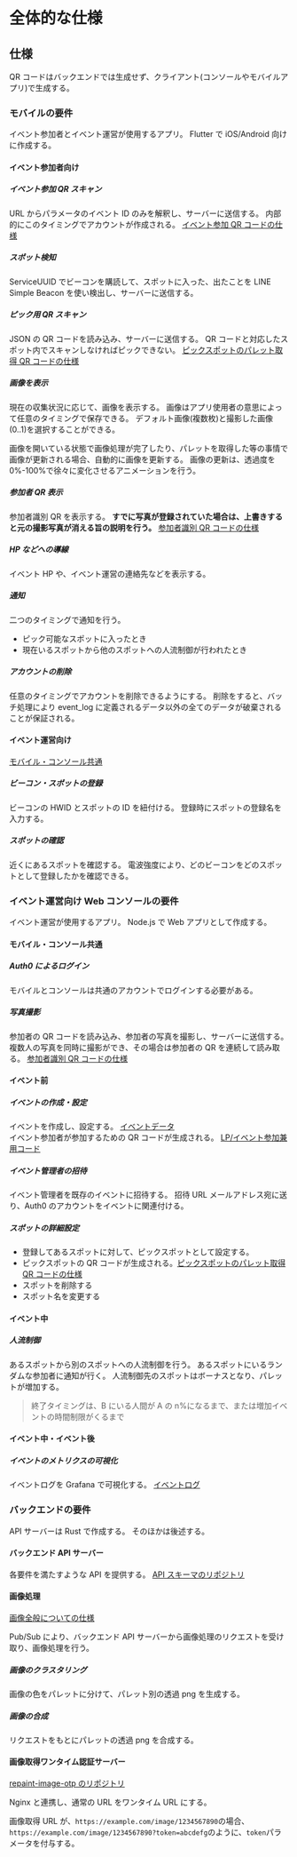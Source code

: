 # 全体的な仕様

## 仕様

QR コードはバックエンドでは生成せず、クライアント(コンソールやモバイルアプリ)で生成する。

### モバイルの要件

イベント参加者とイベント運営が使用するアプリ。
Flutter で iOS/Android 向けに作成する。

#### イベント参加者向け

##### イベント参加 QR スキャン

URL からパラメータのイベント ID のみを解釈し、サーバーに送信する。
内部的にこのタイミングでアカウントが作成される。
[イベント参加 QR コードの仕様](../system/data.md#LP/イベント参加兼用コード)

##### スポット検知

ServiceUUID でビーコンを購読して、スポットに入った、出たことを LINE Simple Beacon を使い検出し、サーバーに送信する。

##### ピック用 QR スキャン

JSON の QR コードを読み込み、サーバーに送信する。
QR コードと対応したスポット内でスキャンしなければピックできない。
[ピックスポットのパレット取得 QR コードの仕様](../system/data.md#ピックスポットのパレット取得コード)

##### 画像を表示

現在の収集状況に応じて、画像を表示する。
画像はアプリ使用者の意思によって任意のタイミングで保存できる。
デフォルト画像(複数枚)と撮影した画像(0..1)を選択することができる。

画像を開いている状態で画像処理が完了したり、パレットを取得した等の事情で画像が更新される場合、自動的に画像を更新する。
画像の更新は、透過度を 0%-100%で徐々に変化させるアニメーションを行う。

##### 参加者 QR 表示

参加者識別 QR を表示する。
**すでに写真が登録されていた場合は、上書きすると元の撮影写真が消える旨の説明を行う。**
[参加者識別 QR コードの仕様](../system/data.md#参加者識別コード)

##### HP などへの導線

イベント HP や、イベント運営の連絡先などを表示する。

##### 通知

二つのタイミングで通知を行う。

- ピック可能なスポットに入ったとき
- 現在いるスポットから他のスポットへの人流制御が行われたとき

##### アカウントの削除

任意のタイミングでアカウントを削除できるようにする。
削除をすると、バッチ処理により event_log に定義されるデータ以外の全てのデータが破棄されることが保証される。

#### イベント運営向け

[モバイル・コンソール共通](#モバイル・コンソール共通)

##### ビーコン・スポットの登録

ビーコンの HWID とスポットの ID を紐付ける。
登録時にスポットの登録名を入力する。

##### スポットの確認

近くにあるスポットを確認する。
電波強度により、どのビーコンをどのスポットとして登録したかを確認できる。

### イベント運営向け Web コンソールの要件

イベント運営が使用するアプリ。
Node.js で Web アプリとして作成する。

#### モバイル・コンソール共通

##### Auth0 によるログイン

モバイルとコンソールは共通のアカウントでログインする必要がある。

##### 写真撮影

参加者の QR コードを読み込み、参加者の写真を撮影し、サーバーに送信する。
複数人の写真を同時に撮影ができ、その場合は参加者の QR を連続して読み取る。
[参加者識別 QR コードの仕様](../system/data.md#参加者識別コード)

#### イベント前

##### イベントの作成・設定

イベントを作成し、設定する。
[イベントデータ](../system/data.md#イベントデータ)  
イベント参加者が参加するための QR コードが生成される。
[LP/イベント参加兼用コード](../system/data.md#LP/イベント参加兼用コード)

##### イベント管理者の招待

イベント管理者を既存のイベントに招待する。
招待 URL メールアドレス宛に送り、Auth0 のアカウントをイベントに関連付ける。

##### スポットの詳細設定

- 登録してあるスポットに対して、ピックスポットとして設定する。
- ピックスポットの QR コードが生成される。[ピックスポットのパレット取得 QR コードの仕様](../system/data.md#ピックスポットのパレット取得コード)
- スポットを削除する
- スポット名を変更する

#### イベント中

##### 人流制御

あるスポットから別のスポットへの人流制御を行う。
あるスポットにいるランダムな参加者に通知が行く。
人流制御先のスポットはボーナスとなり、パレットが増加する。

> 終了タイミングは、B にいる人間が A の n%になるまで、または増加イベントの時間制限がくるまで

#### イベント中・イベント後

##### イベントのメトリクスの可視化

イベントログを Grafana で可視化する。
[イベントログ](../system/data.md#イベントログ)

### バックエンドの要件

API サーバーは Rust で作成する。
そのほかは後述する。

#### バックエンド API サーバー

各要件を満たすような API を提供する。
[API スキーマのリポジトリ](https://github.com/after-school-garbage-squad/repaint-schema)

#### 画像処理

[画像全般についての仕様](../system/logic/image.md)

Pub/Sub により、バックエンド API サーバーから画像処理のリクエストを受け取り、画像処理を行う。

##### 画像のクラスタリング

画像の色をパレットに分けて、パレット別の透過 png を生成する。

##### 画像の合成

リクエストをもとにパレットの透過 png を合成する。

#### 画像取得ワンタイム認証サーバー

[repaint-image-otp のリポジトリ](https://github.com/after-school-garbage-squad/repaint-image-otp)

Nginx と連携し、通常の URL をワンタイム URL にする。

画像取得 URL が、`https://example.com/image/1234567890`の場合、`https://example.com/image/1234567890?token=abcdefg`のように、`token`パラメータを付与する。
